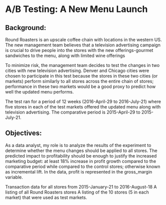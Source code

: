 # A/B Testing: A New Menu Launch

## Background: 
Round Roasters is an upscale coffee chain with locations in the western US. The new management team believes that a television advertising campaign is crucial to drive people into the stores with the new offerings-gourmet sandwiches to the menu, along with limited wine offerings

To minimize risk, the management team decides to test the changes in two cities with new television advertising. Denver and Chicago cities were chosen to participate in this test because the stores in these two cities (or markets) perform similarly to all stores across the entire chain of stores; performance in these two markets would be a good proxy to predict how well the updated menu performs.

The test ran for a period of 12 weeks (2016-April-29 to 2016-July-21) where five stores in each of the test markets offered the updated menu along with television advertising. The comparative period is 2015-April-29 to 2015-July-21.

## Objectives:
As a data analyst, my role is to analyze the results of the experiment to determine whether the menu changes should be applied to all stores. The predicted impact to profitability should be enough to justify the increased marketing budget: at least 18% increase in profit growth compared to the comparative period while compared to the control stores; otherwise known as incremental lift. In the data, profit is represented in the gross_margin variable.

Transaction data for all stores from 2015-January-21 to 2016-August-18 A listing of all Round Roasters stores A listing of the 10 stores (5 in each market) that were used as test markets.



